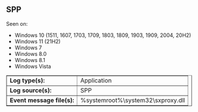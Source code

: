 ## SPP

Seen on:
* Windows 10 (1511, 1607, 1703, 1709, 1803, 1809, 1903, 1909, 2004, 20H2)
* Windows 11 (21H2)
* Windows 7
* Windows 8.0
* Windows 8.1
* Windows Vista

<table border="1" class="docutils">
  <tbody>
    <tr>
      <td><b>Log type(s):</b></td>
      <td>Application</td>
    </tr>
    <tr>
      <td><b>Log source(s):</b></td>
      <td>SPP</td>
    </tr>
    <tr>
      <td><b>Event message file(s):</b></td>
      <td>%systemroot%\system32\sxproxy.dll</td>
    </tr>
  </tbody>
</table>

&nbsp;

